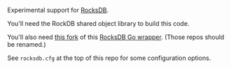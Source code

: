 Experimental support for [RocksDB](http://rocksdb.org/).

You'll need the RockDB shared object library to build this code.

You'll also need [this fork](https://github.com/jsccast/rocksdb) of
this [RocksDB Go wrapper](https://github.com/DanielMorsing/rocksdb).
(Those repos should be renamed.)

See `rocksdb.cfg` at the top of this repo for some configuration
options.
